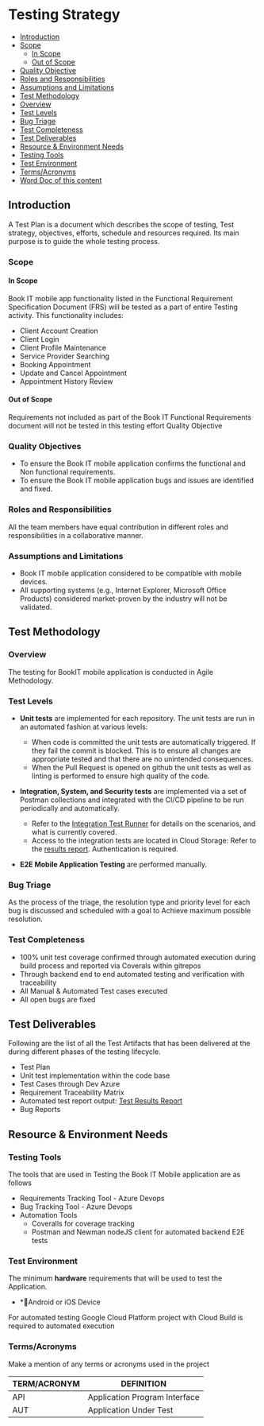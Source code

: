 # Testing Strategy

 - [Introduction](#Introduction)
 - [Scope](#Scope)
    - [In Scope](#In-Scope)
    - [Out of Scope](#Out-of-Scope)
 - [Quality Objective](#Quality-Objectives)
 - [Roles and Responsibilities](#Roles-and-Responsibilities)
 - [Assumptions and Limitations](#Assumptions-and-Limitations)
 - [Test Methodology](#Test-Methodology)
 - [Overview](#Overview)
 - [Test Levels](#Test-Levels)
 - [Bug Triage](#Bug-Triage)
 - [Test Completeness](#Test-Completeness)
 - [Test Deliverables](#Test-Deliverables)
 - [Resource & Environment Needs](#Resource-&-Environment-Needs)
 - [Testing Tools](#Testing-Tools)
 - [Test Environment](#Test-Environment)
 - [Terms/Acronyms](#Terms/Acronyms)
 - [Word Doc of this content](https://github.com/bookit-app/documentation/raw/master/docs/Test_Plan.doc)

## Introduction

A Test Plan is a document which describes the scope of testing, Test strategy, objectives, efforts, schedule and resources required. Its main purpose is to guide the whole testing process.

### Scope

#### In Scope

Book IT mobile app functionality listed in the Functional Requirement Specification Document (FRS) will be tested as a part of entire Testing activity. This functionality includes:

- Client Account Creation
- Client Login
- Client Profile Maintenance
- Service Provider Searching
- Booking Appointment
- Update and Cancel Appointment
- Appointment History Review

#### Out of Scope

Requirements not included as part of the Book IT Functional Requirements document will not be tested in this testing effort Quality Objective

### Quality Objectives

- To ensure the Book IT mobile application confirms the functional and Non functional requirements.
- To ensure the Book IT mobile application bugs and issues are identified and fixed.

### Roles and Responsibilities

All the team members have equal contribution in different roles and responsibilities in a collaborative manner.

### Assumptions and Limitations

- Book IT mobile application considered to be compatible with mobile devices.
- All supporting systems (e.g., Internet Explorer, Microsoft Office Products) considered market-proven by the industry will not be validated.

## Test Methodology

### Overview

The testing for BookIT mobile application is conducted in Agile Methodology.

### Test Levels

- **Unit tests** are implemented for each repository. The unit tests are run in an automated fashion at various levels:

  - When code is committed the unit tests are automatically triggered. If they fail the commit is blocked. This is to ensure all changes are appropriate tested and that there are no unintended consequences.
  - When the Pull Request is opened on github the unit tests as well as linting is performed to ensure high quality of the code.

- **Integration, System, and Security tests** are implemented via a set of Postman collections and integrated with the CI/CD pipeline to be run periodically and automatically.
  - Refer to the [Integration Test Runner](https://github.com/bookit-app/integration-test-runner) for details on the scenarios, and what is currently covered.
  - Access to the integration tests are located in Cloud Storage: Refer to the [results report](https://storage.cloud.google.com/bookit-integration-test-runner-output/report.html). Authentication is required.

- **E2E Mobile Application Testing** are performed manually.

### Bug Triage

As the process of the triage, the resolution type and priority level for each bug is discussed and scheduled with a goal to Achieve maximum possible resolution.

### Test Completeness

- 100% unit test coverage confirmed through automated execution during build process and reported via Coverals within gitrepos
- Through backend end to end automated testing and verification with traceability
- All Manual & Automated Test cases executed
- All open bugs are fixed

## Test Deliverables

Following are the list of all the Test Artifacts that has been delivered at the during different phases of the testing lifecycle.

- Test Plan
- Unit test implementation within the code base
- Test Cases through Dev Azure
- Requirement Traceability Matrix
- Automated test report output: [Test Results Report](https://storage.cloud.google.com/bookit-integration-test-runner-output/report.html)
- Bug Reports

## Resource & Environment Needs

### Testing Tools

The tools that are used in Testing the Book IT Mobile application are as follows

- Requirements Tracking Tool - Azure Devops
- Bug Tracking Tool - Azure Devops
- Automation Tools 
    - Coveralls for coverage tracking
    - Postman and Newman nodeJS client for automated backend E2E tests

### Test Environment

The minimum **hardware** requirements that will be used to test the Application.

- \*Android or iOS Device

For automated testing Google Cloud Platform project with Cloud Build is required to automated execution

### Terms/Acronyms

Make a mention of any terms or acronyms used in the project

| TERM/ACRONYM | DEFINITION |
| --- | --- |
| API | Application Program Interface |
| AUT | Application Under Test |
